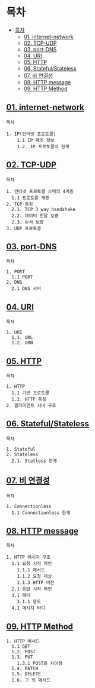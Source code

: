 # 목차
- [목차](#목차)
  - [01. internet-network](#01-internet-network)
  - [02. TCP-UDP](#02-tcp-udp)
  - [03. port-DNS](#03-port-dns)
  - [04. URI](#04-uri)
  - [05. HTTP](#05-http)
  - [06. Stateful/Stateless](#06-statefulstateless)
  - [07. 비 연결성](#07-비-연결성)
  - [08. HTTP message](#08-http-message)
  - [09. HTTP Method](#09-http-method)

## [01. internet-network](01.internet-network.md)

```
목차

1. IP(인터넷 프로토콜)
    1.1 IP 패킷 정보
    1.2. IP 프로토콜의 한계
```

## [02. TCP-UDP](02.TCP-UDP.md)

```
목차

1. 인터넷 프로토콜 스택의 4계층
  1.1 프로토콜 계층
2. TCP 특징
  2.1. TCP 3 way handshake
  2.2. 데이터 전달 보증
  2.3. 순서 보장
3. UDP 프로토콜

```

## [03. port-DNS](03.port-DNS.md)
```
목차

1. PORT
  1.1 PORT
2. DNS
  2.1 DNS 서버
```

## [04. URI](04.URI.md)
```
목차

1. URI
  1.1. URL
  1.2. URN
```

## [05. HTTP](05.HTTP.md)
```
목차

1. HTTP
  1.1 기반 프로토콜
  1.2. HTTP 특징
2. 클라이언트 서버 구조
```

## [06. Stateful/Stateless](06.stateful-less.md)
```
목차

1. Stateful
2. Stateless
  2.1. Statless 한계
```

## [07. 비 연결성](07.connectionless.md)

```
목차

1. Connectionless
  1.1 Connectionless 한계
```

## [08. HTTP message](08.HTTP-message.md)

```
목차

1. HTTP 메시지 구조
  1.1 요청 시작 라인
    1.1.1 메서드
    1.1.2 요청 대상
    1.1.3 HTTP 버전
  2.1 응답 시작 라인
  3.1 헤더
    3.1.1 용도
  4.1 메시지 바디
```

## [09. HTTP Method](09.HTTP-method.md)
```
1. HTTP 메서드
  1.1 GET
  1.2. POST
  1.3. PUT
    1.3.1 POST와 차이점
  1.4. PATCH
  1.5. DELETE
  1.6. 그 외 메서드

```